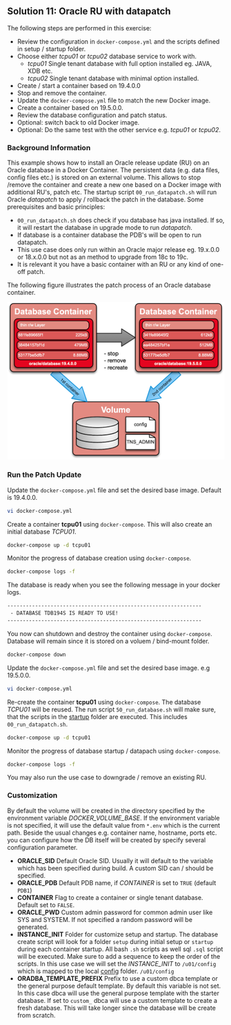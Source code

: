## Solution 11: Oracle RU with datapatch

The following steps are performed in this exercise:

- Review the configuration in `docker-compose.yml` and the scripts defined in setup / startup folder.
- Choose either *tcpu01* or *tcpu02* database service to work with.
  - *tcpu01* Single tenant database with full option installed eg. JAVA, XDB etc.
  - *tcpu02* Single tenant database with minimal option installed.
- Create / start a container based on 19.4.0.0 
- Stop and remove the container.
- Update the `docker-compose.yml` file to match the new Docker image.
- Create a container based on 19.5.0.0.
- Review the database configuration and patch status.
- Optional: switch back to old Docker image.
- Optional: Do the same test with the other service e.g. *tcpu01* or *tcpu02*.

<!-- Stuff between the <div class="notes"> will be rendered as pptx slide notes -->
<div class="notes">
</div>

<!-- Stuff between the <div class="no notes"> will not be rendered as pptx slide notes -->
<div class="no notes">

### Background Information

This example shows how to install an Oracle release update (RU) on an Oracle database in a Docker Container. The persistent data (e.g. data files, config files etc.) is stored on an external volume. This allows to stop /remove the container and create a new one based on a Docker image with additional RU's, patch etc. The startup script `00_run_datapatch.sh` will run Oracle *datapatch* to apply / rollback the patch in the database. Some prerequisites and basic principles:

- `00_run_datapatch.sh` does check if you database has java installed. If so, it will restart the database in upgrade mode to run *datapatch*.
- If database is a container database the PDB's will be open to run datapatch.
- This use case does only run within an Oracle major release eg. 19.x.0.0 or 18.x.0.0 but not as an method to upgrade from 18c to 19c.
- It is relevant it you have a basic container with an RU or any kind of one-off patch.

The following figure illustrates the patch process of an Oracle database container.

![Patch Database Container](../../doc/images/patch_database.png)

### Run the Patch Update

Update the `docker-compose.yml` file and set the desired base image. Default is 19.4.0.0.

```bash
vi docker-compose.yml
```

Create a container **tcpu01** using `docker-compose`. This will also create an initial database *TCPU01*.

```bash
docker-compose up -d tcpu01
```

Monitor the progress of database creation using `docker-compose`.

```bash
docker-compose logs -f 
```

The database is ready when you see the following message in your docker logs.

```bash
---------------------------------------------------------------
 - DATABASE TDB194S IS READY TO USE!
---------------------------------------------------------------
```

You now can shutdown and destroy the container using `docker-compose`. Database will remain since it is stored on a voluem / bind-mount folder.

```bash
docker-compose down
```

Update the `docker-compose.yml` file and set the desired base image. e.g 19.5.0.0.

```bash
vi docker-compose.yml
```

Re-create the container **tcpu01** using `docker-compose`. The database *TCPU01* will be reused. The run script `50_run_database.sh` will make sure, that the scripts in the [startup](config/startup) folder are executed. This includes `00_run_datapatch.sh`.

```bash
docker-compose up -d tcpu01
```

Monitor the progress of database startup / datapach using `docker-compose`.

```bash
docker-compose logs -f
```

You may also run the use case to downgrade / remove an existing RU.

### Customization

By default the volume will be created in the directory specified by the environment variable *DOCKER_VOLUME_BASE*. If the environment variable is not specified, it will use the default value from ``*.env`` which is the current path. Beside the usual changes e.g. container name, hostname, ports etc. you can configure how the DB itself will be created by specify several configuration parameter.

- **ORACLE_SID** Default Oracle SID. Usually it will default to the variable which has been specified during build. A custom SID can / should be specified. 
- **ORACLE_PDB** Default PDB name, if *CONTAINER* is set to `TRUE` (default `PDB1`)
- **CONTAINER** Flag to create a container or single tenant database. Default set to `FALSE`.
- **ORACLE_PWD** Custom admin password for common admin user like SYS and SYSTEM. If not specified a random password will be generated.
- **INSTANCE_INIT** Folder for customize setup and startup. The database create script will look for a folder `setup` during initial setup or `startup` during each container startup. All bash `.sh` scripts as well sql `.sql`  script will be executed. Make sure to add a sequence to keep the order of the scripts. In this use case we will set the *INSTANCE_INIT* to `/u01/config` which is mapped to the local [config](config) folder. `/u01/config`  
- **ORADBA_TEMPLATE_PREFIX** Prefix to use a custom dbca template or the general purpose default template. By default this variable is not set. In this case dbca will use the general purpose template with the starter database. If set to `custom_` dbca will use a custom template to create a fresh database. This will take longer since the database will be create from scratch.

</div>
